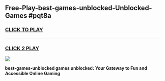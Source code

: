 
## Free-Play-best-games-unblocked-Unblocked-Games #pqt8a
<h3>
<a href="https://news.freeplayer.one?title=best-games-unblocked&ref=8M">CLICK TO PLAY</a></h3>
<hr>

<h3>
<a href="https://news.freeplayer.one?title=best-games-unblocked&ref=8M">CLICK 2 PLAY</a>
  
</h3>

<a href="https://news.freeplayer.one?title=best-games-unblocked&ref=8M"><img src="https://clearcache.store/games.png"></a>


**best-games-unblocked games unblocked: Your Gateway to Fun and Accessible Online Gaming**

